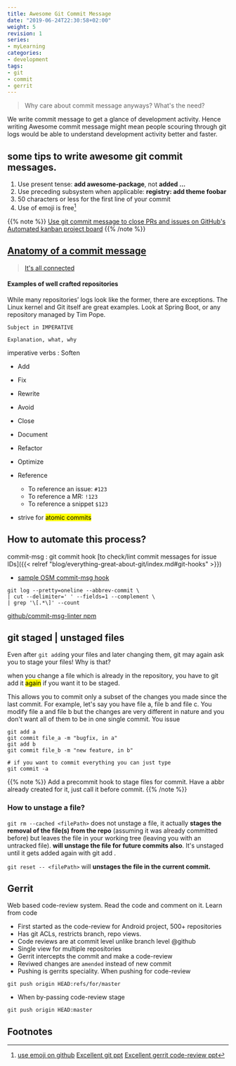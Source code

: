 ```yaml
---
title: Awesome Git Commit Message
date: "2019-06-24T22:30:58+02:00"
weight: 5
revision: 1
series:
- myLearning
categories:
- development
tags:
- git
- commit
- gerrit
---
```


> Why care about commit message anyways? What's the need?


We write commit message to get a glance of development activity. Hence writing Awesome commit message might mean people scouring through git logs would be able to understand development activity better and faster.

## some tips to write awesome git commit messages.

1. Use present tense: **add awesome-package**, not **added ...**
2. Use preceding subsystem when applicable: **registry: add theme foobar**
3. 50 characters or less for the first line of your commit
4. Use of emoji is free[^1]

{{% note %}}
  [Use git commit message to close PRs and issues on GitHub's Automated kanban project board](https://help.github.com/en/articles/closing-issues-using-keywords)
{{% /note %}}

## [Anatomy of a commit message](https://chris.beams.io/posts/git-commit/)

> [It's all connected](https://about.gitlab.com/2016/03/08/gitlab-tutorial-its-all-connected/)

#### Examples of well crafted repositories

While many repositories’ logs look like the former, there are exceptions. The Linux kernel and Git itself are great examples. Look at Spring Boot, or any repository managed by Tim Pope.

```
Subject in IMPERATIVE

Explanation, what, why
```

imperative verbs
: Soften
* Add
* Fix
* Rewrite
* Avoid
* Close
* Document
* Refactor
* Optimize

* Reference
  - To reference an issue: `#123`
  - To reference a MR: `!123`
  - To reference a snippet `$123`
- strive for <mark>atomic commits</mark>

## How to automate this process?

commit-msg
: git commit hook [to check/lint commit messages for issue IDs]({{< relref "blog/everything-great-about-git/index.md#git-hooks" >}})
* [sample OSM commit-msg hook](http://osm.etsi.org/gerrit/tools/hooks/commit-msg)

```
git log --pretty=oneline --abbrev-commit \
| cut --delimiter=' ' --fields=1 --complement \
| grep '\[.*\]' --count
```

[github/commit-msg-linter npm](https://github.com/legend80s/commit-msg-linter)

## git staged | unstaged files

Even after `git add`ing your files and later changing them, git may again ask you to stage
your files! Why is that?

when you change a file which is already in the repository, you have to git add it <mark>again</mark> if you want it to be staged.

This allows you to commit only a subset of the changes you made since the last commit. For example, let's say you have file a, file b and file c. You modify file a and file b but the changes are very different in nature and you don't want all of them to be in one single commit. You issue

```
git add a
git commit file_a -m "bugfix, in a"
git add b
git commit file_b -m "new feature, in b"

# if you want to commit everything you can just type
git commit -a
```

{{% note %}}
  Add a precommit hook to stage files for commit. Have a abbr already created for it,
  just call it before commit.
{{% /note %}}

### How to unstage a file?

`git rm --cached <filePath>` does not unstage a file, it actually **stages the removal of the file(s) from the repo** (assuming it was already committed before) but leaves the file in your working tree (leaving you with an untracked file). **will unstage the file for future commits also**. It's unstaged until it gets added again with git add <file>.

`git reset -- <filePath>` will **unstages the file in the current commit.**

## Gerrit

Web based code-review system. Read the code and comment on it. Learn from code

* First started as the code-review for Android project, 500+ repositories
* Has git ACLs, restricts branch, repo views.
* Code reviews are at commit level unlike branch level @github
* Single view for multiple repositories
* Gerrit intercepts the commit and make a code-review
* Reviwed changes are `amended` instead of new commit
* Pushing is gerrits speciality. When pushing for code-review

```
git push origin HEAD:refs/for/master
```

* When by-passing code-review stage

```
git push origin HEAD:master
```
## Footnotes

[^1]: [use emoji on github](https://www.webfx.com/tools/emoji-cheat-sheet/)
[Excellent git ppt](https://docs.google.com/presentation/d/1IQCRPHEIX-qKo7QFxsD3V62yhyGA9_5YsYXFOiBpgkk/edit?usp=sharing)
[Excellent gerrit code-review ppt](https://docs.google.com/presentation/d/1C73UgQdzZDw0gzpaEqIC6SPujZJhqamyqO1XOHjH-uk/edit?usp=sharing)